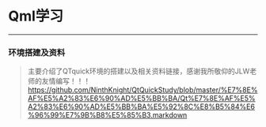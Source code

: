 # Qml学习
***

### 环境搭建及资料
> 主要介绍了QTquick环境的搭建以及相关资料链接，感谢我所敬仰的JLW老师的友情编写！！！
> https://github.com/NinthKnight/QtQuickStudy/blob/master/%E7%8E%AF%E5%A2%83%E6%90%AD%E5%BB%BA/Qt%E7%8E%AF%E5%A2%83%E6%90%AD%E5%BB%BA%E5%92%8C%E8%B5%84%E6%96%99%E7%9B%B8%E5%85%B3.markdown
